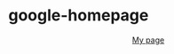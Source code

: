 # google-homepage
<html>
<header>

<title>My page of Google</title>
<p><a href = http://lestat998.github.io/google-homepage/> My page</a> </p>
</header>
<body>

</body>
</html>
